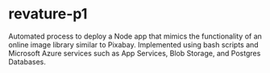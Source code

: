 # revature-p1

Automated process to deploy a Node app that mimics the functionality of an online image library similar to Pixabay. 
Implemented using bash scripts and Microsoft Azure services such as App Services, Blob Storage, and Postgres Databases.
